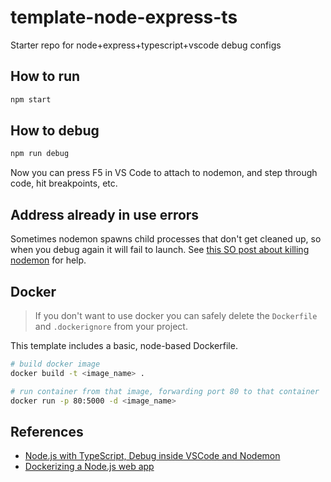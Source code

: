 # template-node-express-ts

Starter repo for node+express+typescript+vscode debug configs

## How to run

```sh
npm start
```

## How to debug

```sh
npm run debug
```

Now you can press F5 in VS Code to attach to nodemon, and step through code, hit breakpoints, etc.

## Address already in use errors

Sometimes nodemon spawns child processes that don't get cleaned up, so when you debug again it will fail to launch. See [this SO post about killing nodemon](https://stackoverflow.com/questions/45520706/how-to-kill-nodemon-process-on-mac) for help.

## Docker

> If you don't want to use docker you can safely delete the `Dockerfile` and `.dockerignore` from your project.

This template includes a basic, node-based Dockerfile.

```sh
# build docker image
docker build -t <image_name> .

# run container from that image, forwarding port 80 to that container
docker run -p 80:5000 -d <image_name>
```

## References

-   [Node.js with TypeScript, Debug inside VSCode and Nodemon](https://dev.to/oieduardorabelo/nodejs-with-typescript-debug-inside-vscode-and-nodemon-23o7)
-   [Dockerizing a Node.js web app](https://nodejs.org/en/docs/guides/nodejs-docker-webapp/)
